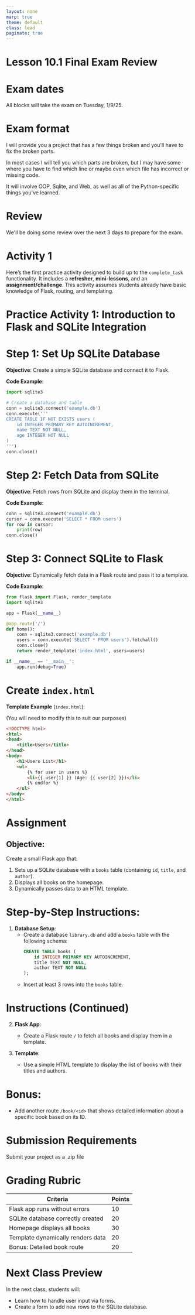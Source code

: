 ```yaml
---
layout: none
marp: true
theme: default
class: lead
paginate: true
---
```


<!-- headingDivider: 1 -->
<!-- backgroundColor: black -->
<!-- class: invert -->

# Lesson 10.1 Final Exam Review

# Exam dates

All blocks will take the exam on Tuesday, 1/9/25.

# Exam format

I will provide you a project that has a few things broken and you'll have to fix the broken parts.

In most cases I will tell you which parts are broken, but I may have some where you have to find which line or maybe even which file has incorrect or missing code.

It will involve OOP, Sqlite, and Web, as well as all of the Python-specific things you've learned.

# Review

We'll be doing some review over the next 3 days to prepare for the exam.

# Activity 1

Here’s the first practice activity designed to build up to the `complete_task` functionality. It includes a **refresher**, **mini-lessons**, and an **assignment/challenge**. This activity assumes students already have basic knowledge of Flask, routing, and templating.

# **Practice Activity 1: Introduction to Flask and SQLite Integration**

# Step 1: Set Up SQLite Database

**Objective**: Create a simple SQLite database and connect it to Flask.

**Code Example**:
```python
import sqlite3

# Create a database and table
conn = sqlite3.connect('example.db')
conn.execute('''
CREATE TABLE IF NOT EXISTS users (
    id INTEGER PRIMARY KEY AUTOINCREMENT,
    name TEXT NOT NULL,
    age INTEGER NOT NULL
)
''')
conn.close()
```

# Step 2: Fetch Data from SQLite

**Objective**: Fetch rows from SQLite and display them in the terminal.

**Code Example**:
```python
conn = sqlite3.connect('example.db')
cursor = conn.execute('SELECT * FROM users')
for row in cursor:
    print(row)
conn.close()
```

# Step 3: Connect SQLite to Flask

**Objective**: Dynamically fetch data in a Flask route and pass it to a template.

**Code Example**:
```python
from flask import Flask, render_template
import sqlite3

app = Flask(__name__)

@app.route('/')
def home():
    conn = sqlite3.connect('example.db')
    users = conn.execute('SELECT * FROM users').fetchall()
    conn.close()
    return render_template('index.html', users=users)

if __name__ == '__main__':
    app.run(debug=True)
```

# **Create `index.html`**

**Template Example** (`index.html`):

(You will need to modify this to suit our purposes)

```html
<!DOCTYPE html>
<html>
<head>
    <title>Users</title>
</head>
<body>
    <h1>Users List</h1>
    <ul>
        {% for user in users %}
        <li>{{ user[1] }} (Age: {{ user[2] }})</li>
        {% endfor %}
    </ul>
</body>
</html>
```

# **Assignment**

## **Objective**:

Create a small Flask app that:
1. Sets up a SQLite database with a `books` table (containing `id`, `title`, and `author`).
2. Displays all books on the homepage.
3. Dynamically passes data to an HTML template.

# **Step-by-Step Instructions**:

1. **Database Setup**:
   - Create a database `library.db` and add a `books` table with the following schema:
     ```sql
     CREATE TABLE books (
         id INTEGER PRIMARY KEY AUTOINCREMENT,
         title TEXT NOT NULL,
         author TEXT NOT NULL
     );
     ```
   - Insert at least 3 rows into the `books` table.

# **Instructions (Continued)**

2. **Flask App**:
   - Create a Flask route `/` to fetch all books and display them in a template.

3. **Template**:
   - Use a simple HTML template to display the list of books with their titles and authors.

# **Bonus**:

- Add another route `/book/<id>` that shows detailed information about a specific book based on its ID.

# **Submission Requirements**

Submit your project as a .zip file

# **Grading Rubric**

| **Criteria**                      | **Points** |
| --------------------------------- | ---------- |
| Flask app runs without errors     | 10         |
| SQLite database correctly created | 20         |
| Homepage displays all books       | 30         |
| Template dynamically renders data | 20         |
| Bonus: Detailed book route        | 20         |

# Next Class Preview
In the next class, students will:
- Learn how to handle user input via forms.
- Create a form to add new rows to the SQLite database.

